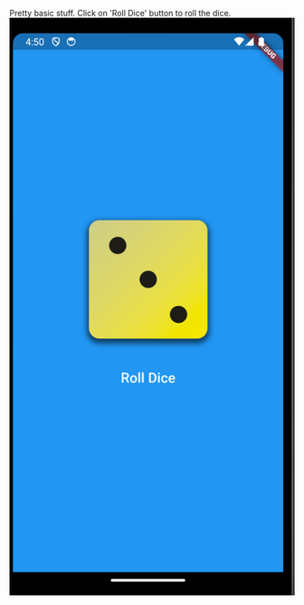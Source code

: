 Pretty basic stuff. Click on 'Roll Dice' button to roll the dice.
![alt text](https://github.com/BlackBeard009/DiceRoller/blob/main/screenshot/Screenshot%202024-03-25%20at%204.50.18%20AM.png?raw=true)
